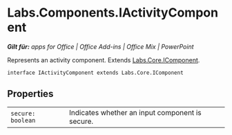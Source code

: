 
# Labs.Components.IActivityComponent

 _**Gilt für:** apps for Office | Office Add-ins | Office Mix | PowerPoint_

Represents an activity component. Extends [Labs.Core.IComponent](../../reference/office-mix/labs.core.icomponent.md).

```
interface IActivityComponent extends Labs.Core.IComponent
```


## Properties


|||
|:-----|:-----|
| `secure: boolean`|Indicates whether an input component is secure.|

